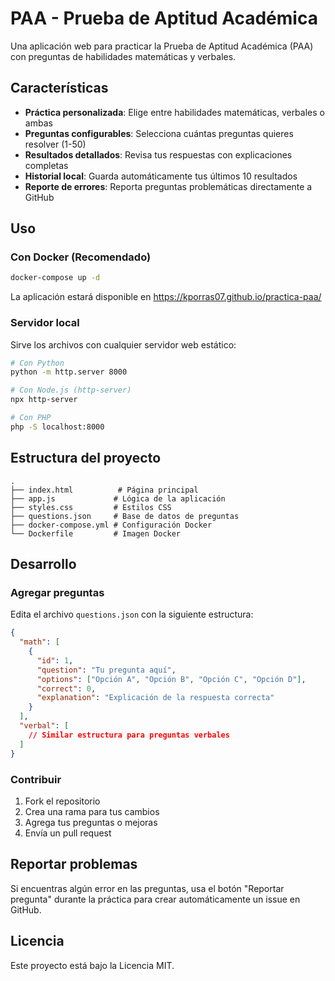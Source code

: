 # PAA - Prueba de Aptitud Académica

Una aplicación web para practicar la Prueba de Aptitud Académica (PAA) con preguntas de habilidades matemáticas y verbales.

## Características

- **Práctica personalizada**: Elige entre habilidades matemáticas, verbales o ambas
- **Preguntas configurables**: Selecciona cuántas preguntas quieres resolver (1-50)
- **Resultados detallados**: Revisa tus respuestas con explicaciones completas
- **Historial local**: Guarda automáticamente tus últimos 10 resultados
- **Reporte de errores**: Reporta preguntas problemáticas directamente a GitHub

## Uso

### Con Docker (Recomendado)

```bash
docker-compose up -d
```

La aplicación estará disponible en https://kporras07.github.io/practica-paa/

### Servidor local

Sirve los archivos con cualquier servidor web estático:

```bash
# Con Python
python -m http.server 8000

# Con Node.js (http-server)
npx http-server

# Con PHP
php -S localhost:8000
```

## Estructura del proyecto

```
.
├── index.html          # Página principal
├── app.js             # Lógica de la aplicación
├── styles.css         # Estilos CSS
├── questions.json     # Base de datos de preguntas
├── docker-compose.yml # Configuración Docker
└── Dockerfile         # Imagen Docker
```

## Desarrollo

### Agregar preguntas

Edita el archivo `questions.json` con la siguiente estructura:

```json
{
  "math": [
    {
      "id": 1,
      "question": "Tu pregunta aquí",
      "options": ["Opción A", "Opción B", "Opción C", "Opción D"],
      "correct": 0,
      "explanation": "Explicación de la respuesta correcta"
    }
  ],
  "verbal": [
    // Similar estructura para preguntas verbales
  ]
}
```

### Contribuir

1. Fork el repositorio
2. Crea una rama para tus cambios
3. Agrega tus preguntas o mejoras
4. Envía un pull request

## Reportar problemas

Si encuentras algún error en las preguntas, usa el botón "Reportar pregunta" durante la práctica para crear automáticamente un issue en GitHub.

## Licencia

Este proyecto está bajo la Licencia MIT.